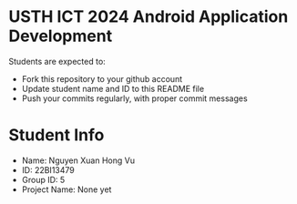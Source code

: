 USTH ICT 2024 Android Application Development
=====================================================

Students are expected to:

* Fork this repository to your github account
* Update student name and ID to this README file
* Push your commits regularly, with proper commit messages

Student Info
=======================

* Name: Nguyen Xuan Hong Vu
* ID: 22BI13479
* Group ID: 5
* Project Name: None yet
